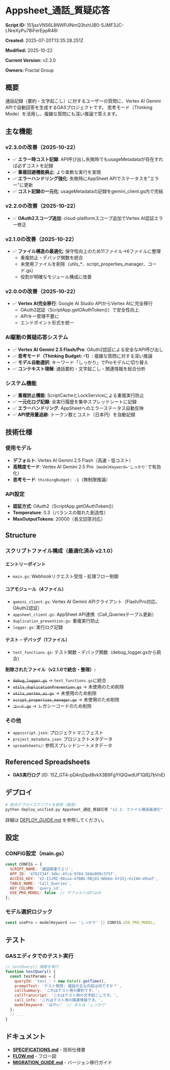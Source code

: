 # Appsheet_通話_質疑応答

**Script ID:** 151jaxVN56L8NWPJlNmQ3txhUB0-SJMF3JC-LNreXyPu7BiFerEppR46I

**Created:** 2025-07-20T13:35:28.251Z

**Modified:** 2025-10-22

**Current Version:** v2.3.0

**Owners:** Fractal Group

## 概要

通話記録（要約・文字起こし）に対するユーザーの質問に、Vertex AI Gemini APIで自動回答を生成するGASプロジェクトです。
思考モード（Thinking Mode）を活用し、複雑な質問にも深い推論で答えます。

## 主な機能

### v2.3.0の改善（2025-10-22）

- ✅ **エラー時コスト記録**: API呼び出し失敗時でもusageMetadataが存在すれば必ずコストを記録
- ✅ **重複回避機能廃止**: より柔軟な実行を実現
- ✅ **エラーハンドリング強化**: 失敗時にAppSheet APIでステータスを"エラー"に更新
- ✅ **コスト記録の一元化**: usageMetadataの記録をgemini_client.gs内で完結

### v2.2.0の改善（2025-10-22）

- ✅ **OAuth2スコープ追加**: cloud-platformスコープ追加でVertex AI認証エラー修正

### v2.1.0の改善（2025-10-22）

- ✅ **ファイル構造の最適化**: 保守性向上のため11ファイル→6ファイルに整理
  - 重複防止・デバッグ関数を統合
  - 未使用ファイルを削除（utils_*、script_properties_manager、コード.gs）
  - 役割が明確なモジュール構成に改善

### v2.0.0の改善（2025-10-22）

- ✅ **Vertex AI完全移行**: Google AI Studio APIからVertex AIに完全移行
  - OAuth2認証（ScriptApp.getOAuthToken()）で安全性向上
  - APIキー管理不要に
  - エンドポイント形式を統一

### AI駆動の質疑応答システム
- ✅ **Vertex AI Gemini 2.5 Flash/Pro**: OAuth2認証による安全なAPI呼び出し
- ✅ **思考モード（Thinking Budget: -1）**: 複雑な質問に対する深い推論
- ✅ **モデル自動選択**: キーワード「しっかり」でProモデルに切り替え
- ✅ **コンテキスト理解**: 通話要約・文字起こし・関連情報を総合分析

### システム機能
- ✅ **重複防止機能**: ScriptCacheとLockServiceによる重複実行防止
- ✅ **一元化ログ記録**: 全実行履歴を集中スプレッドシートに記録
- ✅ **エラーハンドリング**: AppSheetへのエラーステータス自動反映
- ✅ **API使用量追跡**: トークン数とコスト（日本円）を自動記録

## 技術仕様

### 使用モデル
- **デフォルト**: Vertex AI Gemini 2.5 Flash（高速・低コスト）
- **高精度モード**: Vertex AI Gemini 2.5 Pro（`modelKeyword='しっかり'`で有効化）
- **思考モード**: `thinkingBudget: -1`（無制限推論）

### API設定
- **認証方式**: OAuth2（ScriptApp.getOAuthToken()）
- **Temperature**: 0.3（バランスの取れた創造性）
- **MaxOutputTokens**: 20000（長文回答対応）

## Structure

### スクリプトファイル構成（最適化済み v2.1.0）

#### エントリーポイント
- `main.gs`: Webhookリクエスト受信・処理フロー制御

#### コアモジュール（4ファイル）
- `gemini_client.gs`: Vertex AI Gemini APIクライアント（Flash/Pro対応、OAuth2認証）
- `appsheet_client.gs`: AppSheet API連携（Call_Queriesテーブル更新）
- `duplication_prevention.gs`: 重複実行防止
- `logger.gs`: 実行ログ記録

#### テスト・デバッグ（1ファイル）
- `test_functions.gs`: テスト関数・デバッグ関数（debug_logger.gsから統合）

**削除されたファイル（v2.1.0で統合・整理）:**
- ~~`debug_logger.gs`~~ → `test_functions.gs`に統合
- ~~`utils_duplicationPrevention.gs`~~ → 未使用のため削除
- ~~`utils_vertex_ai.gs`~~ → 未使用のため削除
- ~~`script_properties_manager.gs`~~ → 未使用のため削除
- ~~`コード.gs`~~ → レガシーコードのため削除

### その他
- `appsscript.json`: プロジェクトマニフェスト
- `project_metadata.json`: プロジェクトメタデータ
- `spreadsheets/`: 参照スプレッドシートメタデータ

## Referenced Spreadsheets

- **GAS実行ログ** (ID: 15Z_GT4-pDAnjDpd8vkX3B9FgYlQIQwdUF1QIEj7bVnE)

## デプロイ

```bash
# 統合デプロイスクリプトを使用（推奨）
python deploy_unified.py Appsheet_通話_質疑応答 "v2.1: ファイル構造最適化"
```

詳細は [DEPLOY_GUIDE.md](../../DEPLOY_GUIDE.md) を参照してください。

## 設定

### CONFIG設定（main.gs）

```javascript
const CONFIG = {
  SCRIPT_NAME: '通話関連クエリ',
  APP_ID: '4762f34f-3dbc-4fca-9f84-5b6e809c3f5f',
  ACCESS_KEY: 'V2-I1zMZ-90iua-47BBk-RBjO1-N0mUo-kY25j-VsI4H-eRvwT',
  TABLE_NAME: 'Call_Queries',
  KEY_COLUMN: 'query_id',
  USE_PRO_MODEL: false  // デフォルトはFlash
};
```

### モデル選択ロジック

```javascript
const usePro = modelKeyword === 'しっかり' || CONFIG.USE_PRO_MODEL;
```

## テスト

### GASエディタでのテスト実行

```javascript
// testQuery() 関数を実行
function testQuery() {
  const testParams = {
    queryId: 'test_' + new Date().getTime(),
    promptText: 'テスト質問: 通話の主な内容は何ですか？',
    callSummary: 'これはテスト用の要約です。',
    callTranscript: 'これはテスト用の文字起こしです。',
    call_info: 'これはテスト用の関連情報です。',
    modelKeyword: 'はやい'  // または 'しっかり'
  };
  // ...
}
```

## ドキュメント

- **[SPECIFICATIONS.md](./SPECIFICATIONS.md)** - 技術仕様書
- **[FLOW.md](./FLOW.md)** - フロー図
- **[MIGRATION_GUIDE.md](./MIGRATION_GUIDE.md)** - バージョン移行ガイド
